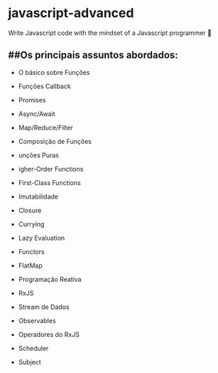 # javascript-advanced
 Write Javascript code with the mindset of a Javascript programmer 🚀
 
##Os principais assuntos abordados: 
---

- O básico sobre Funções

- Funções Callback

- Promises

- Async/Await

- Map/Reduce/Filter

- Composição de Funções

- unções Puras

- igher-Order Functions

- First-Class Functions

- Imutabilidade

- Closure

- Currying

- Lazy Evaluation

- Functors

- FlatMap

- Programação Reativa

- RxJS

- Stream de Dados

- Observables

- Operadores do RxJS

- Scheduler

- Subject
